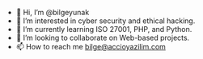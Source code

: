 - 👋 Hi, I’m @bilgeyunak
- 👀 I’m interested in cyber security and ethical hacking.
- 🌱 I’m currently learning ISO 27001, PHP, and Python.
- 💞️ I’m looking to collaborate on Web-based projects.
- 📫 How to reach me bilge@accioyazilim.com

<!---
bilgeyunak/bilgeyunak is a ✨ special ✨ repository because its `README.md` (this file) appears on your GitHub profile.
You can click the Preview link to take a look at your changes.
--->
